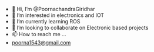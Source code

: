 - 👋 Hi, I’m @PoornachandraGiridhar
- 👀 I’m interested in electronics and IOT
- 🌱 I’m currently learning ROS
- 💞️ I’m looking to collaborate on Electronic based projects
- 📫 How to reach me ...
- poorna1543@gmail.com

<!---
PoornachandraGiridhar/PoornachandraGiridhar is a ✨ special ✨ repository because its `README.md` (this file) appears on your GitHub profile.
You can click the Preview link to take a look at your changes.
--->
